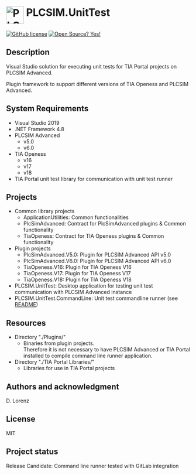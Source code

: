 # <img src="PLCSIM.UnitTest/Resources/PLCSIM.UnitTest.png" alt="PLCSIM.CmdRunner Icon" width="48" height="48" align="top"> PLCSIM.UnitTest
[![GitHub license](https://img.shields.io/github/license/Naereen/StrapDown.js.svg)](https://github.com/Lorenz-Software/PLCSIM.UnitTest/blob/master/LICENSE)
[![Open Source? Yes!](https://badgen.net/badge/Open%20Source%20%3F/Yes%21/blue?icon=github)](https://github.com/Lorenz-Software/PLCSIM.UnitTest)

## Description

Visual Studio solution for executing unit tests for TIA Portal projects on PLCSIM Advanced.

Plugin framework to support different versions of TIA Openess and PLCSIM Advanced.

## System Requirements

- Visual Studio 2019
- .NET Framework 4.8
- PLCSIM Advanced
    - v5.0
    - v6.0
- TIA Openess
    - v16
    - v17
    - v18
- TIA Portal unit test library for communication with unit test runner

## Projects

- Common library projects
    - ApplicationUtilities: Common functionalities
    - PlcSimAdvanced: Contract for PlcSimAdvanced plugins & Common functionality
    - TiaOpeness: Contract for TIA Openess plugins & Common functionality
- Plugin projects
    - PlcSimAdvanced.V5.0: Plugin for PLCSIM Advanced API v5.0
    - PlcSimAdvanced.V6.0: Plugin for PLCSIM Advanced API v6.0
    - TiaOpeness.V16: Plugin for TIA Openess V16
    - TiaOpeness.V17: Plugin for TIA Openess V17
    - TiaOpeness.V18: Plugin for TIA Openess V18
- PLCSIM.UnitTest: Desktop application for testing unit test communication with PLCSIM Advanced instance
- PLCSIM.UnitTest.CommandLine: Unit test commandline runner (see [README](PLCSIM.UnitTest.CommandLine/README.md))

## Resources

- Directory "./Plugins/" 
    - Binaries from plugin projects.<br/>
      Therefore it is not necessary to have PLCSIM Advanced or TIA Portal installed to compile command line runner application.
- Directory "./TIA Portal Libraries/"
    - Libraries for use in TIA Portal projects

## Authors and acknowledgment

D. Lorenz

## License

MIT

## Project status

Release Candidate: Command line runner tested with GitLab integration
